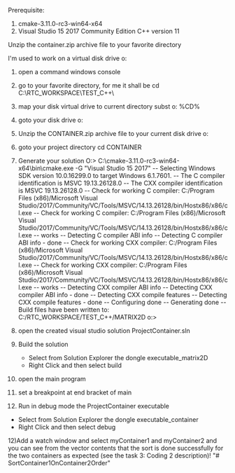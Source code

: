 Prerequisite:
1) cmake-3.11.0-rc3-win64-x64
2) Visual Studio 15 2017 Community Edition  C++ version 11

Unzip the container.zip archive file to your favorite directory

I'm used to work on a virtual disk drive o:

1) open a command windows console

2) go to your favorite directory, for me it shall be
   cd C:\RTC_WORKSPACE\TEST_C++\
   
3) map your disk virtual drive to current directory
   subst o: %CD%
   
4) goto your disk drive
   o:
   
4) Unzip the CONTAINER.zip archive file to your current disk drive o:

5) goto your project directory 
   cd CONTAINER
   
6) Generate your solution
O:\> C:\cmake-3.11.0-rc3-win64-x64\bin\cmake.exe -G "Visual Studio 15 2017"
-- Selecting Windows SDK version 10.0.16299.0 to target Windows 6.1.7601.
-- The C compiler identification is MSVC 19.13.26128.0
-- The CXX compiler identification is MSVC 19.13.26128.0
-- Check for working C compiler: C:/Program Files (x86)/Microsoft Visual Studio/2017/Community/VC/Tools/MSVC/14.13.26128/bin/Hostx86/x86/cl.exe
-- Check for working C compiler: C:/Program Files (x86)/Microsoft Visual Studio/2017/Community/VC/Tools/MSVC/14.13.26128/bin/Hostx86/x86/cl.exe -- works
-- Detecting C compiler ABI info
-- Detecting C compiler ABI info - done
-- Check for working CXX compiler: C:/Program Files (x86)/Microsoft Visual Studio/2017/Community/VC/Tools/MSVC/14.13.26128/bin/Hostx86/x86/cl.exe
-- Check for working CXX compiler: C:/Program Files (x86)/Microsoft Visual Studio/2017/Community/VC/Tools/MSVC/14.13.26128/bin/Hostx86/x86/cl.exe -- works
-- Detecting CXX compiler ABI info
-- Detecting CXX compiler ABI info - done
-- Detecting CXX compile features
-- Detecting CXX compile features - done
-- Configuring done
-- Generating done
-- Build files have been written to: C:/RTC_WORKSPACE/TEST_C++/MATRIX2D
o:>

7) open the created visual studio solution ProjectContainer.sln

8) Build the solution 
   - Select from Solution Explorer the dongle executable_matrix2D
   - Right Click and then select build
   
9) open the main program
   
10) set a breakpoint at end bracket of main

11) Run in debug mode the ProjectContainer executable
   - Select from Solution Explorer the dongle executable_container
   - Right Click and then select debug
   
12)Add a watch window and select myContainer1 and myContainer2
and you can see from the vector contents that the sort is done successfully
for the two containers as expected (see the task 3: Coding 2 description)!
"# SortContainer1OnContainer2Order" 
